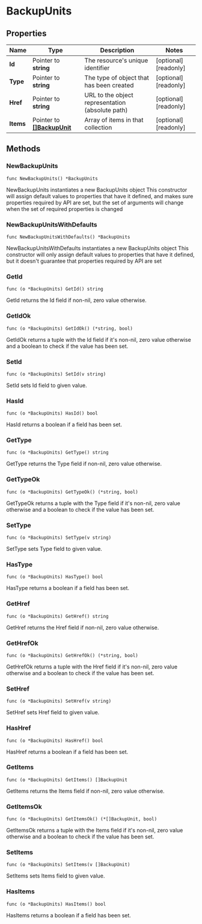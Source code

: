 # BackupUnits

## Properties

|Name | Type | Description | Notes|
|------------ | ------------- | ------------- | -------------|
|**Id** | Pointer to **string** | The resource&#39;s unique identifier | [optional] [readonly] |
|**Type** | Pointer to **string** | The type of object that has been created | [optional] [readonly] |
|**Href** | Pointer to **string** | URL to the object representation (absolute path) | [optional] [readonly] |
|**Items** | Pointer to [**[]BackupUnit**](BackupUnit.md) | Array of items in that collection | [optional] [readonly] |

## Methods

### NewBackupUnits

`func NewBackupUnits() *BackupUnits`

NewBackupUnits instantiates a new BackupUnits object
This constructor will assign default values to properties that have it defined,
and makes sure properties required by API are set, but the set of arguments
will change when the set of required properties is changed

### NewBackupUnitsWithDefaults

`func NewBackupUnitsWithDefaults() *BackupUnits`

NewBackupUnitsWithDefaults instantiates a new BackupUnits object
This constructor will only assign default values to properties that have it defined,
but it doesn't guarantee that properties required by API are set

### GetId

`func (o *BackupUnits) GetId() string`

GetId returns the Id field if non-nil, zero value otherwise.

### GetIdOk

`func (o *BackupUnits) GetIdOk() (*string, bool)`

GetIdOk returns a tuple with the Id field if it's non-nil, zero value otherwise
and a boolean to check if the value has been set.

### SetId

`func (o *BackupUnits) SetId(v string)`

SetId sets Id field to given value.

### HasId

`func (o *BackupUnits) HasId() bool`

HasId returns a boolean if a field has been set.

### GetType

`func (o *BackupUnits) GetType() string`

GetType returns the Type field if non-nil, zero value otherwise.

### GetTypeOk

`func (o *BackupUnits) GetTypeOk() (*string, bool)`

GetTypeOk returns a tuple with the Type field if it's non-nil, zero value otherwise
and a boolean to check if the value has been set.

### SetType

`func (o *BackupUnits) SetType(v string)`

SetType sets Type field to given value.

### HasType

`func (o *BackupUnits) HasType() bool`

HasType returns a boolean if a field has been set.

### GetHref

`func (o *BackupUnits) GetHref() string`

GetHref returns the Href field if non-nil, zero value otherwise.

### GetHrefOk

`func (o *BackupUnits) GetHrefOk() (*string, bool)`

GetHrefOk returns a tuple with the Href field if it's non-nil, zero value otherwise
and a boolean to check if the value has been set.

### SetHref

`func (o *BackupUnits) SetHref(v string)`

SetHref sets Href field to given value.

### HasHref

`func (o *BackupUnits) HasHref() bool`

HasHref returns a boolean if a field has been set.

### GetItems

`func (o *BackupUnits) GetItems() []BackupUnit`

GetItems returns the Items field if non-nil, zero value otherwise.

### GetItemsOk

`func (o *BackupUnits) GetItemsOk() (*[]BackupUnit, bool)`

GetItemsOk returns a tuple with the Items field if it's non-nil, zero value otherwise
and a boolean to check if the value has been set.

### SetItems

`func (o *BackupUnits) SetItems(v []BackupUnit)`

SetItems sets Items field to given value.

### HasItems

`func (o *BackupUnits) HasItems() bool`

HasItems returns a boolean if a field has been set.



